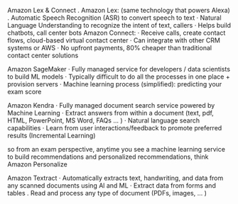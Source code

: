 Amazon Lex & Connect
. Amazon Lex: (same technology that powers Alexa)
. Automatic Speech Recognition (ASR) to convert speech to text
· Natural Language Understanding to recognize the intent of text, callers
· Helps build chatbots, call center bots
Amazon Connect:
· Receive calls, create contact flows, cloud-based virtual contact center
· Can integrate with other CRM systems or AWS
· No upfront payments, 80% cheaper than traditional contact center solutions

Amazon SageMaker
· Fully managed service for developers / data scientists to build ML models
· Typically difficult to do all the processes in one place + provision servers
· Machine learning process (simplified): predicting your exam score

Amazon Kendra
· Fully managed document search service powered by Machine Learning
· Extract answers from within a document (text, pdf, HTML, PowerPoint, MS Word, FAQs ... )
· Natural language search capabilities
· Learn from user interactions/feedback to promote preferred results (Incremental Learning)

so from an exam perspective, anytime you see a machine learning service to build recommendations and personalized recommendations, think Amazon Personalize

Amazon Textract
· Automatically extracts text, handwriting, and data from any scanned documents using Al and ML
· Extract data from forms and tables
. Read and process any type of document (PDFs, images, ... )